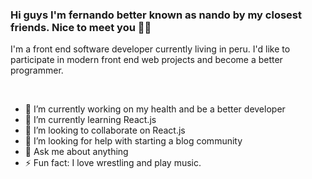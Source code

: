 ### Hi guys I'm fernando better known as nando by my closest friends. Nice to meet you 👍🏽 

I'm a front end software developer currently living in peru. I'd like to participate in modern front end web projects and 
become a better programmer.

<br/>

- 🔭 I’m currently working on my health and be a better developer
- 🌱 I’m currently learning React.js
- 👯 I’m looking to collaborate on React.js 
- 🤔 I’m looking for help with starting a blog community 
- 💬 Ask me about anything 
- ⚡ Fun fact: I love wrestling and play music.

